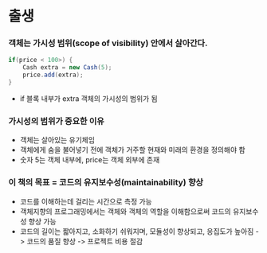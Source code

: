 # 출생

### 객체는 가시성 범위(scope of visibility) 안에서 살아간다.

```java
if(price < 100>) {
    Cash extra = new Cash(5);
    price.add(extra);
}
```

- if 블록 내부가 extra 객체의 가시성의 범위가 됨

### 가시성의 범위가 중요한 이유
- 객체는 살아있는 유기체임
- 객체에게 숨을 불어넣기 전에 객체가 거주할 현재와 미래의 환경을 정의해야 함
- 숫자 5는 객체 내부에, price는 객체 외부에 존재

### 이 책의 목표 = 코드의 유지보수성(maintainability) 향상
- 코드를 이해하는데 걸리는 시간으로 측정 가능
- 객체지향의 프로그래밍에서는 객체와 객체의 역할을 이해함으로써 코드의 유지보수성 향상 가능
- 코드의 길이는 짧아지고, 소화하기 쉬워지며, 모듈성이 향상되고, 응집도가 높아짐 -> 코드의 품질 향상 -> 프로젝트 비용 절감
